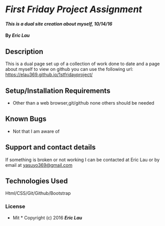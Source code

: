 # _First Friday Project Assignment_

#### _This is a dual site creation about myself, 10/14/16_

#### By _**Eric Lau**_

## Description

This is a dual page set up of a collection of work done to date and a page about myself 
to view on github you can use the following url:
https://elau369.github.io/1stfridayproject/

## Setup/Installation Requirements

* Other than a web browser,git/github none others should be needed 



## Known Bugs

* Not that I am aware of 

## Support and contact details

If something is broken or not working I can be contacted at Eric Lau or by email at yasuyo369@gmail.com

## Technologies Used

Html/CSS/Git/Github/Bootstrap

### License

* Mit *
Copyright (c) 2016 **_Eric Lau_**